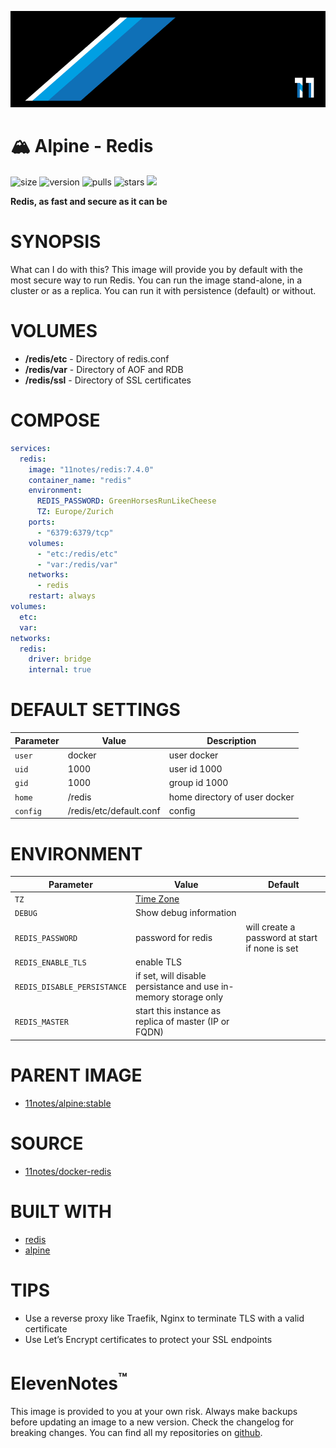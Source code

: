 ![Banner](https://github.com/11notes/defaults/blob/main/static/img/banner.png?raw=true)

# 🏔️ Alpine - Redis
![size](https://img.shields.io/docker/image-size/11notes/redis/7.4.0?color=0eb305) ![version](https://img.shields.io/docker/v/11notes/redis/7.4.0?color=eb7a09) ![pulls](https://img.shields.io/docker/pulls/11notes/redis?color=2b75d6) ![stars](https://img.shields.io/docker/stars/11notes/redis?color=e6a50e) [<img src="https://img.shields.io/badge/github-11notes-blue?logo=github">](https://github.com/11notes)

**Redis, as fast and secure as it can be**

# SYNOPSIS
What can I do with this? This image will provide you by default with the most secure way to run Redis. You can run the image stand-alone, in a cluster or as a replica. You can run it with persistence (default) or without.

# VOLUMES
* **/redis/etc** - Directory of redis.conf
* **/redis/var** - Directory of AOF and RDB
* **/redis/ssl** - Directory of SSL certificates

# COMPOSE
```yaml
services:
  redis:
    image: "11notes/redis:7.4.0"
    container_name: "redis"
    environment:
      REDIS_PASSWORD: GreenHorsesRunLikeCheese
      TZ: Europe/Zurich
    ports:
      - "6379:6379/tcp"
    volumes:
      - "etc:/redis/etc"
      - "var:/redis/var"
    networks:
      - redis
    restart: always
volumes:
  etc:
  var:
networks:
  redis:
    driver: bridge
    internal: true
```

# DEFAULT SETTINGS
| Parameter | Value | Description |
| --- | --- | --- |
| `user` | docker | user docker |
| `uid` | 1000 | user id 1000 |
| `gid` | 1000 | group id 1000 |
| `home` | /redis | home directory of user docker |
| `config` | /redis/etc/default.conf | config |

# ENVIRONMENT
| Parameter | Value | Default |
| --- | --- | --- |
| `TZ` | [Time Zone](https://en.wikipedia.org/wiki/List_of_tz_database_time_zones) | |
| `DEBUG` | Show debug information | |
| `REDIS_PASSWORD` | password for redis | will create a password at start if none is set |
| `REDIS_ENABLE_TLS` | enable TLS | |
| `REDIS_DISABLE_PERSISTANCE` | if set, will disable persistance and use in-memory storage only | |
| `REDIS_MASTER` | start this instance as replica of master (IP or FQDN) | |

# PARENT IMAGE
* [11notes/alpine:stable](https://hub.docker.com/r/11notes/alpine)

# SOURCE
* [11notes/docker-redis](https://github.com/11notes/docker-redis)

# BUILT WITH
* [redis](https://redis.io)
* [alpine](https://alpinelinux.org)

# TIPS
* Use a reverse proxy like Traefik, Nginx to terminate TLS with a valid certificate
* Use Let’s Encrypt certificates to protect your SSL endpoints

# ElevenNotes<sup>™️</sup>
This image is provided to you at your own risk. Always make backups before updating an image to a new version. Check the changelog for breaking changes. You can find all my repositories on [github](https://github.com/11notes).
    